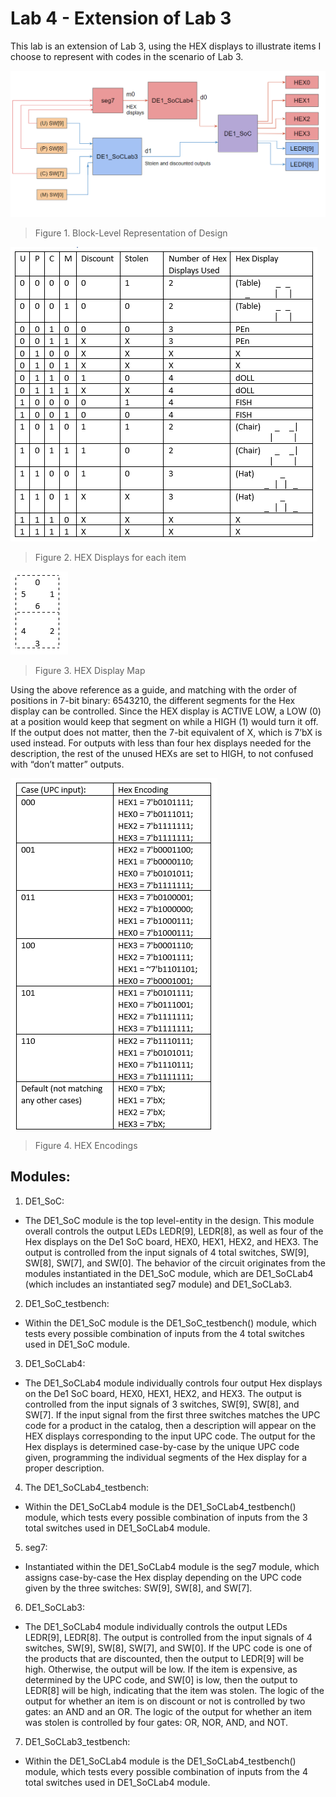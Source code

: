 # Lab 4 - Extension of Lab 3
This lab is an extension of Lab 3, using the HEX displays to illustrate items I choose to represent with codes in the scenario of Lab 3.

![](figures/fig1.png)
> Figure 1. Block-Level Representation of Design

![](figures/fig2.png)
> Figure 2. HEX Displays for each item

![](figures/fig3.png)
> Figure 3. HEX Display Map

Using the above reference as a guide, and matching with the order of positions in 7-bit binary: 6543210, the different segments for the Hex display can be controlled. Since the HEX display is ACTIVE LOW, a LOW (0) at a position would keep that segment on while a HIGH (1) would turn it off. If the output does not matter, then the 7-bit equivalent of X, which is 7’bX is used instead. For outputs with less than four hex displays needed for the description, the rest of the unused HEXs are set to HIGH, to not confused with “don’t matter” outputs.

![](figures/fig4.png)
> Figure 4. HEX Encodings

## Modules:
1.	DE1_SoC:
- The DE1_SoC module is the top level-entity in the design. This module overall controls the output LEDs LEDR[9], LEDR[8], as well as four of the Hex displays on the De1 SoC board, HEX0, HEX1, HEX2, and HEX3. The output is controlled from the input signals of 4 total switches, SW[9], SW[8], SW[7], and SW[0]. The behavior of the circuit originates from the modules instantiated in the DE1_SoC module, which are DE1_SoCLab4 (which includes an instantiated seg7 module) and DE1_SoCLab3.
2.	DE1_SoC_testbench:
- Within the DE1_SoC module is the DE1_SoC_testbench() module, which tests every possible combination of inputs from the 4 total switches used in DE1_SoC module.
3.	DE1_SoCLab4:
- The DE1_SoCLab4 module individually controls four output Hex displays on the De1 SoC board, HEX0, HEX1, HEX2, and HEX3. The output is controlled from the input signals of 3 switches, SW[9], SW[8], and SW[7]. If the input signal from the first three switches matches the UPC code for a product in the catalog, then a description will appear on the HEX displays corresponding to the input UPC code. The output for the Hex displays is determined case-by-case by the unique UPC code given, programming the individual segments of the Hex display for a proper description.
4.	The DE1_SoCLab4_testbench:
- Within the DE1_SoCLab4 module is the DE1_SoCLab4_testbench() module, which tests every possible combination of inputs from the 3 total switches used in DE1_SoCLab4 module.
5.	seg7:
- Instantiated within the DE1_SoCLab4 module is the seg7 module, which assigns case-by-case the Hex display depending on the UPC code given by the three switches: SW[9], SW[8], and SW[7].
6.	DE1_SoCLab3:
- The DE1_SoCLab4 module individually controls the output LEDs LEDR[9], LEDR[8]. The output is controlled from the input signals of 4 switches, SW[9], SW[8], SW[7], and SW[0]. If the UPC code is one of the products that are discounted, then the output to LEDR[9] will be high. Otherwise, the output will be low. If the item is expensive, as determined by the UPC code, and SW[0] is low, then the output to LEDR[8] will be high, indicating that the item was stolen. The logic of the output for whether an item is on discount or not is controlled by two gates: an AND and an OR. The logic of the output for whether an item was stolen is controlled by four gates: OR, NOR, AND, and NOT.
7.	DE1_SoCLab3_testbench:
- Within the DE1_SoCLab4 module is the DE1_SoCLab4_testbench() module, which tests every possible combination of inputs from the 4 total switches used in DE1_SoCLab4 module.
